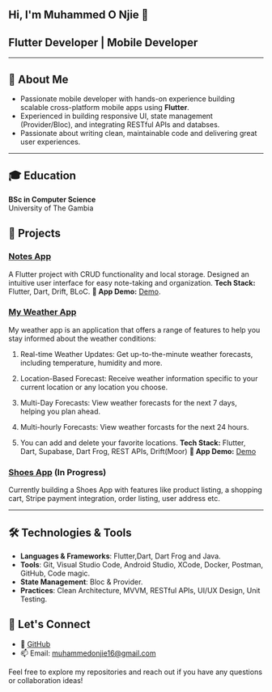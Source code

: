 ## Hi, I'm Muhammed O Njie 👋

## Flutter Developer | Mobile Developer

---

## 🚀 About Me
- Passionate mobile developer with hands-on experience building scalable cross-platform mobile apps using **Flutter**.
- Experienced in building responsive UI, state management (Provider/Bloc), and integrating RESTful APIs and databses.
- Passionate about writing clean, maintainable code and delivering great user experiences.

---


## 🎓 Education
**BSc in Computer Science**  
University of The Gambia  



##  💼 Projects

### [Notes App](https://github.com/ONjie/notes_app)
A Flutter project with CRUD functionality and local storage.
Designed an intuitive user interface for easy note-taking and organization.
**Tech Stack:** Flutter, Dart, Drift, BLoC.
**🎥 App Demo:** [Demo](https://brcsjatcmrzddkbaqics.supabase.co/storage/v1/object/public/my-portfolio-bucket/app_demo_videos/322663646-e22873bd-8b12-4a69-a3b3-82aa93d9e8c3.mp4).


### [My Weather App](https://github.com/ONjie/my_weather_app)
My weather app is an application that offers a range of features to help you stay informed about the weather conditions:

1. Real-time Weather Updates: Get up-to-the-minute weather forecasts, including temperature, humidity and more.

2. Location-Based Forecast: Receive weather information specific to your current location or any location you choose.

3. Multi-Day Forecasts: View weather forecasts for the next 7 days, helping you plan ahead.

4. Multi-hourly Forecasts: View weather forcasts for the next 24 hours.

5. You can add and delete your favorite locations.
**Tech Stack:** Flutter, Dart, Supabase, Dart Frog, REST APIs, Drift(Moor)
**🎥 App Demo:** [Demo](https://brcsjatcmrzddkbaqics.supabase.co/storage/v1/object/public/my-portfolio-bucket/app_demo_videos/420527405-eca8f42b-253a-43ae-a846-0e851c3c130b.mp4)


### [Shoes App](https://github.com/ONjie/shoes-app) (In Progress)
Currently building a Shoes App with features like product listing, a shopping cart, Stripe payment integration, order listing, user address etc.

---

## 🛠️ Technologies & Tools
- **Languages & Frameworks**: Flutter,Dart, Dart Frog and Java.
- **Tools**: Git, Visual Studio Code, Android Studio, XCode, Docker, Postman, GitHub, Code magic.
- **State Management**: Bloc & Provider.
- **Practices**: Clean Architecture, MVVM, RESTful APIs, UI/UX Design, Unit Testing.


## 💬 Let's Connect
- 🤝 [GitHub](https://github.com/ONjie)
- 📫 Email: muhammedonjie16@gmail.com

Feel free to explore my repositories and reach out if you have any questions or collaboration ideas!

